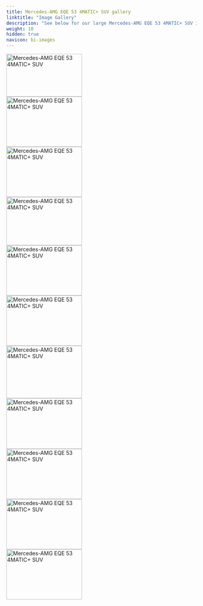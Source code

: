 ```yaml
---
title: Mercedes-AMG EQE 53 4MATIC+ SUV gallery
linktitle: "Image Gallery"
description: "See below for our large Mercedes-AMG EQE 53 4MATIC+ SUV image gallery. Click pictures for high-resolution versions."
weight: 10
hidden: true
navicon: bi-images
---
```

<!-- markdownlint-disable MD033 -->
<div class="pswp-gallery pswp-grid-container" id ="my-gallery">
<div class="pswp-grid-item">
<a href="https://media.evkx.net/multimedia/models/mercedes/eqe_suv/eqe_53_4maticplus_suv/driverseats_1.jpg"
data-pswp-src="https://media.evkx.net/multimedia/models/mercedes/eqe_suv/eqe_53_4maticplus_suv/driverseats_1.jpg"
data-pswp-width="3000"
data-pswp-height="1702" 
target="_blank">
<img src="https://media.evkx.net/multimedia/models/mercedes/eqe_suv/eqe_53_4maticplus_suv/driverseats_1_xst.jpg" alt="Mercedes-AMG EQE 53 4MATIC+ SUV" width="200px" height="113px" />
</a>
</div>
<div class="pswp-grid-item">
<a href="https://media.evkx.net/multimedia/models/mercedes/eqe_suv/eqe_53_4maticplus_suv/exterior_1.jpg"
data-pswp-src="https://media.evkx.net/multimedia/models/mercedes/eqe_suv/eqe_53_4maticplus_suv/exterior_1.jpg"
data-pswp-width="3000"
data-pswp-height="1999" 
target="_blank">
<img src="https://media.evkx.net/multimedia/models/mercedes/eqe_suv/eqe_53_4maticplus_suv/exterior_1_xst.jpg" alt="Mercedes-AMG EQE 53 4MATIC+ SUV" width="200px" height="133px" />
</a>
</div>
<div class="pswp-grid-item">
<a href="https://media.evkx.net/multimedia/models/mercedes/eqe_suv/eqe_53_4maticplus_suv/headlights_1.jpg"
data-pswp-src="https://media.evkx.net/multimedia/models/mercedes/eqe_suv/eqe_53_4maticplus_suv/headlights_1.jpg"
data-pswp-width="3000"
data-pswp-height="1999" 
target="_blank">
<img src="https://media.evkx.net/multimedia/models/mercedes/eqe_suv/eqe_53_4maticplus_suv/headlights_1_xst.jpg" alt="Mercedes-AMG EQE 53 4MATIC+ SUV" width="200px" height="133px" />
</a>
</div>
<div class="pswp-grid-item">
<a href="https://media.evkx.net/multimedia/models/mercedes/eqe_suv/eqe_53_4maticplus_suv/interior_1.jpg"
data-pswp-src="https://media.evkx.net/multimedia/models/mercedes/eqe_suv/eqe_53_4maticplus_suv/interior_1.jpg"
data-pswp-width="3000"
data-pswp-height="1923" 
target="_blank">
<img src="https://media.evkx.net/multimedia/models/mercedes/eqe_suv/eqe_53_4maticplus_suv/interior_1_xst.jpg" alt="Mercedes-AMG EQE 53 4MATIC+ SUV" width="200px" height="128px" />
</a>
</div>
<div class="pswp-grid-item">
<a href="https://media.evkx.net/multimedia/models/mercedes/eqe_suv/eqe_53_4maticplus_suv/main_1.jpg"
data-pswp-src="https://media.evkx.net/multimedia/models/mercedes/eqe_suv/eqe_53_4maticplus_suv/main_1.jpg"
data-pswp-width="3000"
data-pswp-height="2001" 
target="_blank">
<img src="https://media.evkx.net/multimedia/models/mercedes/eqe_suv/eqe_53_4maticplus_suv/main_1_xst.jpg" alt="Mercedes-AMG EQE 53 4MATIC+ SUV" width="200px" height="133px" />
</a>
</div>
<div class="pswp-grid-item">
<a href="https://media.evkx.net/multimedia/models/mercedes/eqe_suv/eqe_53_4maticplus_suv/screens_1.jpg"
data-pswp-src="https://media.evkx.net/multimedia/models/mercedes/eqe_suv/eqe_53_4maticplus_suv/screens_1.jpg"
data-pswp-width="3000"
data-pswp-height="1999" 
target="_blank">
<img src="https://media.evkx.net/multimedia/models/mercedes/eqe_suv/eqe_53_4maticplus_suv/screens_1_xst.jpg" alt="Mercedes-AMG EQE 53 4MATIC+ SUV" width="200px" height="133px" />
</a>
</div>
<div class="pswp-grid-item">
<a href="https://media.evkx.net/multimedia/models/mercedes/eqe_suv/eqe_53_4maticplus_suv/secondrowseats_1.jpg"
data-pswp-src="https://media.evkx.net/multimedia/models/mercedes/eqe_suv/eqe_53_4maticplus_suv/secondrowseats_1.jpg"
data-pswp-width="3000"
data-pswp-height="2089" 
target="_blank">
<img src="https://media.evkx.net/multimedia/models/mercedes/eqe_suv/eqe_53_4maticplus_suv/secondrowseats_1_xst.jpg" alt="Mercedes-AMG EQE 53 4MATIC+ SUV" width="200px" height="139px" />
</a>
</div>
<div class="pswp-grid-item">
<a href="https://media.evkx.net/multimedia/models/mercedes/eqe_suv/eqe_53_4maticplus_suv/secondrowseats_2.jpg"
data-pswp-src="https://media.evkx.net/multimedia/models/mercedes/eqe_suv/eqe_53_4maticplus_suv/secondrowseats_2.jpg"
data-pswp-width="3000"
data-pswp-height="2018" 
target="_blank">
<img src="https://media.evkx.net/multimedia/models/mercedes/eqe_suv/eqe_53_4maticplus_suv/secondrowseats_2_xst.jpg" alt="Mercedes-AMG EQE 53 4MATIC+ SUV" width="200px" height="134px" />
</a>
</div>
<div class="pswp-grid-item">
<a href="https://media.evkx.net/multimedia/models/mercedes/eqe_suv/eqe_53_4maticplus_suv/trunk_1.jpg"
data-pswp-src="https://media.evkx.net/multimedia/models/mercedes/eqe_suv/eqe_53_4maticplus_suv/trunk_1.jpg"
data-pswp-width="3000"
data-pswp-height="1999" 
target="_blank">
<img src="https://media.evkx.net/multimedia/models/mercedes/eqe_suv/eqe_53_4maticplus_suv/trunk_1_xst.jpg" alt="Mercedes-AMG EQE 53 4MATIC+ SUV" width="200px" height="133px" />
</a>
</div>
<div class="pswp-grid-item">
<a href="https://media.evkx.net/multimedia/models/mercedes/eqe_suv/eqe_53_4maticplus_suv/trunk_2.jpg"
data-pswp-src="https://media.evkx.net/multimedia/models/mercedes/eqe_suv/eqe_53_4maticplus_suv/trunk_2.jpg"
data-pswp-width="3000"
data-pswp-height="1999" 
target="_blank">
<img src="https://media.evkx.net/multimedia/models/mercedes/eqe_suv/eqe_53_4maticplus_suv/trunk_2_xst.jpg" alt="Mercedes-AMG EQE 53 4MATIC+ SUV" width="200px" height="133px" />
</a>
</div>
<div class="pswp-grid-item">
<a href="https://media.evkx.net/multimedia/models/mercedes/eqe_suv/eqe_53_4maticplus_suv/wheels_1.jpg"
data-pswp-src="https://media.evkx.net/multimedia/models/mercedes/eqe_suv/eqe_53_4maticplus_suv/wheels_1.jpg"
data-pswp-width="3000"
data-pswp-height="1999" 
target="_blank">
<img src="https://media.evkx.net/multimedia/models/mercedes/eqe_suv/eqe_53_4maticplus_suv/wheels_1_xst.jpg" alt="Mercedes-AMG EQE 53 4MATIC+ SUV" width="200px" height="133px" />
</a>
</div>
</div>
<script type="module">
  import PhotoSwipeLightbox from '/js/photoswipe-lightbox.esm.js';
    const lightbox = new PhotoSwipeLightbox({
       gallery: '#my-gallery',
        children: 'a',
        pswpModule: () => import('/js/photoswipe.esm.js')
    });
lightbox.init();
</script>
